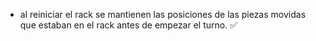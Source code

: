 - al reiniciar el rack se mantienen las posiciones de las piezas movidas
que estaban en el rack antes de empezar el turno. ✅